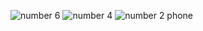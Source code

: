 ![number 6](https://github.com/Saieesh2002/ML_OCR_FINAL/assets/98577880/50467897-fde1-4267-9362-78ad143b09db)
![number 4](https://github.com/Saieesh2002/ML_OCR_FINAL/assets/98577880/c85ac331-2cb7-4ab6-bdc7-0f224a425197)
![number 2 phone](https://github.com/Saieesh2002/ML_OCR_FINAL/assets/98577880/fa6e0c0a-da3f-4c62-b8ba-d5a7a86f331c) 
